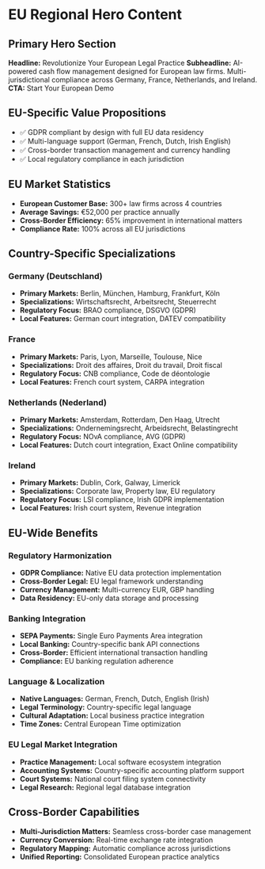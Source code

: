 # EU Regional Hero Content

## Primary Hero Section
**Headline:** Revolutionize Your European Legal Practice
**Subheadline:** AI-powered cash flow management designed for European law firms. Multi-jurisdictional compliance across Germany, France, Netherlands, and Ireland.
**CTA:** Start Your European Demo

## EU-Specific Value Propositions
- ✅ GDPR compliant by design with full EU data residency
- ✅ Multi-language support (German, French, Dutch, Irish English)
- ✅ Cross-border transaction management and currency handling
- ✅ Local regulatory compliance in each jurisdiction

## EU Market Statistics
- **European Customer Base:** 300+ law firms across 4 countries
- **Average Savings:** €52,000 per practice annually
- **Cross-Border Efficiency:** 65% improvement in international matters
- **Compliance Rate:** 100% across all EU jurisdictions

## Country-Specific Specializations

### Germany (Deutschland)
- **Primary Markets:** Berlin, München, Hamburg, Frankfurt, Köln
- **Specializations:** Wirtschaftsrecht, Arbeitsrecht, Steuerrecht
- **Regulatory Focus:** BRAO compliance, DSGVO (GDPR)
- **Local Features:** German court integration, DATEV compatibility

### France
- **Primary Markets:** Paris, Lyon, Marseille, Toulouse, Nice
- **Specializations:** Droit des affaires, Droit du travail, Droit fiscal
- **Regulatory Focus:** CNB compliance, Code de déontologie
- **Local Features:** French court system, CARPA integration

### Netherlands (Nederland)
- **Primary Markets:** Amsterdam, Rotterdam, Den Haag, Utrecht
- **Specializations:** Ondernemingsrecht, Arbeidsrecht, Belastingrecht
- **Regulatory Focus:** NOvA compliance, AVG (GDPR)
- **Local Features:** Dutch court integration, Exact Online compatibility

### Ireland
- **Primary Markets:** Dublin, Cork, Galway, Limerick
- **Specializations:** Corporate law, Property law, EU regulatory
- **Regulatory Focus:** LSI compliance, Irish GDPR implementation
- **Local Features:** Irish court system, Revenue integration

## EU-Wide Benefits

### Regulatory Harmonization
- **GDPR Compliance:** Native EU data protection implementation
- **Cross-Border Legal:** EU legal framework understanding
- **Currency Management:** Multi-currency EUR, GBP handling
- **Data Residency:** EU-only data storage and processing

### Banking Integration
- **SEPA Payments:** Single Euro Payments Area integration
- **Local Banking:** Country-specific bank API connections
- **Cross-Border:** Efficient international transaction handling
- **Compliance:** EU banking regulation adherence

### Language & Localization
- **Native Languages:** German, French, Dutch, English (Irish)
- **Legal Terminology:** Country-specific legal language
- **Cultural Adaptation:** Local business practice integration
- **Time Zones:** Central European Time optimization

### EU Legal Market Integration
- **Practice Management:** Local software ecosystem integration
- **Accounting Systems:** Country-specific accounting platform support
- **Court Systems:** National court filing system connectivity
- **Legal Research:** Regional legal database integration

## Cross-Border Capabilities
- **Multi-Jurisdiction Matters:** Seamless cross-border case management
- **Currency Conversion:** Real-time exchange rate integration
- **Regulatory Mapping:** Automatic compliance across jurisdictions
- **Unified Reporting:** Consolidated European practice analytics
